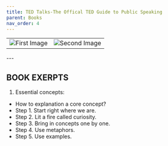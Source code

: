 ```yaml
---
title: TED Talks-The Offical TED Guide to Public Speaking
parent: Books
nav_order: 4
---
```



<table>
  <tr>
    <td><img src=""https://deepbytesblog.s3.bitiful.net/ted-talks0.jpg alt="First Image" /></td>
    <td><img src=""https://deepbytesblog.s3.bitiful.net/ted-talks1.jpg alt="Second Image" /></td>
  </tr>
</table>
---

BOOK EXERPTS
---

1. Essential concepts:
- How to explanation a core concept?
 - Step 1. Start right where we are.
 - Step 2. Lit a fire called curiosity.
 - Step 3. Bring in concepts one by one.
 - Step 4. Use metaphors.
 - Step 5. Use examples.
